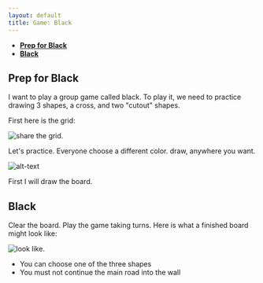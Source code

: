 ```yaml
---
layout: default
title: Game: Black
---
```

* [**Prep for Black**](#prep-for-black)
* [**Black**](#black)


## **Prep for Black**

I want to play a group game called black. To play it, we need to practice drawing 3 shapes, a cross, and two "cutout" shapes.

First here is the grid:

![share the grid](/jc_a_gameBlack.gridForBlack.jpg).

Let's practice. Everyone choose a different color. draw, anywhere you want. 

![alt-text](../teacher_notes/jc_a_003_MVIMG_20200406_121950.jpg "Hover text")

First I will draw the board.

## **Black**

Clear the board. Play the game taking turns.
Here is what a finished board might look like:

![look like](/jc_a_005_gameBlack.completeBoard.jpg).

* You can choose one of the three shapes
* You must not continue the main road into the wall

